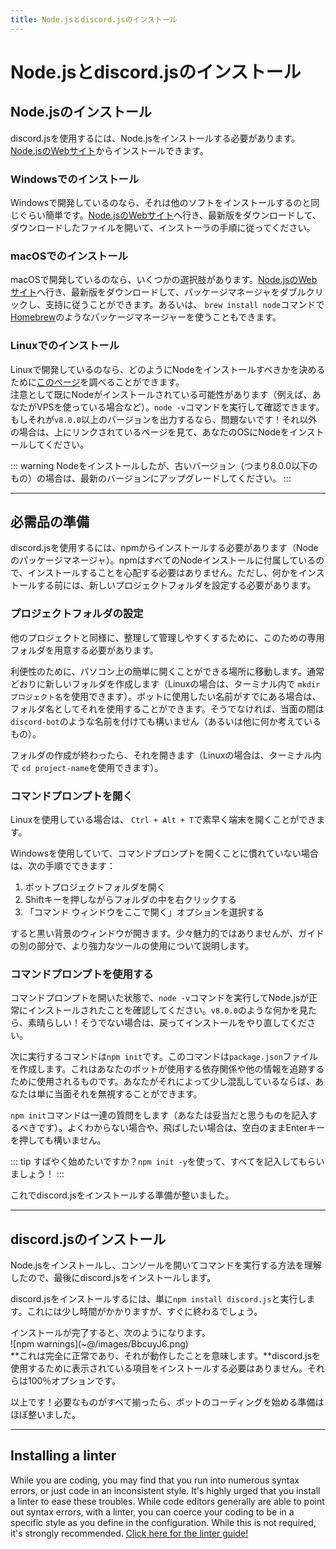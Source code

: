 ```yaml
---
title: Node.jsとdiscord.jsのインストール
---
```


<!--
# Installing Node.js and discord.js
-->

# Node.jsとdiscord.jsのインストール

<!--
## Installing Node.js
-->

## Node.jsのインストール

<!--
To use discord.js, you'll need to install Node.js. You can do so by going to [the Node.js website](https://nodejs.org/).
-->

discord.jsを使用するには、Node.jsをインストールする必要があります。[Node.jsのWebサイト](https://nodejs.org/)からインストールできます。

<!--
### Installing on Windows
-->

### Windowsでのインストール

<!--
If you're developing on Windows, it's as simple as installing any other program. Go to [the Node.js website](https://nodejs.org/), download the latest version, open up the downloaded file, and follow the steps from the installer.
-->

Windowsで開発しているのなら、それは他のソフトをインストールするのと同じぐらい簡単です。[Node.jsのWebサイト](https://nodejs.org/)へ行き、最新版をダウンロードして、ダウンロードしたファイルを開いて、インストーラの手順に従ってください。

<!--
### Installing on macOS
-->

### macOSでのインストール

<!--
If you're developing on macOS, you have a few options. You can go to [the Node.js website](https://nodejs.org/), download the latest version, double click the package installer, and follow the instructions. Or you can use a package manager like [Homebrew](https://brew.sh/) with the command `brew install node`.
-->

macOSで開発しているのなら、いくつかの選択肢があります。[Node.jsのWebサイト](https://nodejs.org/)へ行き、最新版をダウンロードして、パッケージマネージャをダブルクリックし、支持に従うことができます。あるいは、 `brew install node`コマンドで[Homebrew](https://brew.sh/)のようなパッケージマネージャーを使うこともできます。

<!--
### Installing on Linux
-->

### Linuxでのインストール

<!--
If you're developing on Linux, you may consult [this page](https://nodejs.org/en/download/package-manager/) to determine how you should install Node.<br />On that note, there's a possibility that you may already have Node \(e.g. if you're using a VPS\). You can check by running the `node -v` command. If it outputs something like `v8.0.0` or higher, then you're good to go! Otherwise, take a look at the page linked above for instructions on installing Node on your OS.
-->

Linuxで開発しているのなら、どのようにNodeをインストールすべきかを決めるために[このページ](https://nodejs.org/en/download/package-manager/)を調べることができます。<br />注意として既にNodeがインストールされている可能性があります（例えば、あなたがVPSを使っている場合など）。`node -v`コマンドを実行して確認できます。もしそれが`v8.0.0`以上のバージョンを出力するなら、問題ないです！それ以外の場合は、上にリンクされているページを見て、あなたのOSにNodeをインストールしてください。

<!--
::: warning
If you _do_ have Node installed, but have an older version \(i.e. anything below 8.0.0\), you should upgrade to the latest version.
:::
-->

::: warning
Nodeをインストールしたが、古いバージョン（つまり8.0.0以下のもの）の場合は、最新のバージョンにアップグレードしてください。
:::

---

<!--
## Preparing the essentials
-->

## 必需品の準備

<!--
To install and use discord.js, you'll need to install it via npm \(Node's package manager\). npm comes with every Node installation, so you don't have to worry about installing that. However, before you install anything, you should set up a new project folder.
-->

discord.jsを使用するには、npmからインストールする必要があります（Nodeのパッケージマネージャ）。npmはすべてのNodeインストールに付属しているので、インストールすることを心配する必要はありません。ただし、何かをインストールする前には、新しいプロジェクトフォルダを設定する必要があります。

<!--
### Setting up a project folder
-->

### プロジェクトフォルダの設定

<!--
Like any other project, you should have a dedicated folder for this, in order to keep it organized and manageable.
-->

他のプロジェクトと同様に、整理して管理しやすくするために、このための専用フォルダを用意する必要があります。

<!--
Navigate to a place on your machine where it's be easy for find and open in the future, for convenience purposes. Create a new folder like you normally would (for Linux, you can use `mkdir project-name` inside your terminal). If you already have a name you want to use for your bot, you can use that as the folder name. Otherwise, you may name it something like `discord-bot` for the time being \(or anything else you have in mind\).
-->

利便性のために、パソコン上の簡単に開くことができる場所に移動します。通常どおりに新しいフォルダを作成します（Linuxの場合は、ターミナル内で `mkdir プロジェクト名`を使用できます）。ボットに使用したい名前がすでにある場合は、フォルダ名としてそれを使用することができます。そうでなければ、当面の間は `discord-bot`のような名前を付けても構いません（あるいは他に何か考えているもの）。

<!--
Once you're done making the folder, open it up (for Linux, you can use `cd project-name` inside your terminal).
-->

フォルダの作成が終わったら、それを開きます（Linuxの場合は、ターミナル内で `cd project-name`を使用できます）。

<!--
### Opening the command prompt
-->

### コマンドプロンプトを開く

<!--
If you're on Linux, you can quickly open up the terminal with `Ctrl + Alt + T`.
-->

Linuxを使用している場合は、 `Ctrl + Alt + T`で素早く端末を開くことができます。

<!--
If you're on Windows and aren't familiar with opening up the command prompt, simply do the following:
-->

Windowsを使用していて、コマンドプロンプトを開くことに慣れていない場合は、次の手順でできます：

<!--
1. Open your bot project folder.
2. Hold down the `Shift` key and right-click inside of the folder.
3. Choose the "Open command window here" option.
-->

1. ボットプロジェクトフォルダを開く
2. Shiftキーを押しながらフォルダの中を右クリックする
3. 「コマンド ウィンドウをここで開く」オプションを選択する

<!--
It should then open up a window with a black background. It's a bit unattractive, but we'll talk about using better, more powerful tools in a different part of the guide.
-->

すると黒い背景のウィンドウが開きます。少々魅力的ではありませんが、ガイドの別の部分で、より強力なツールの使用について説明します。

<!--
### Using the command prompt
-->

### コマンドプロンプトを使用する

<!--
With the command prompt open, run the `node -v` command to make sure you've successfully installed Node.js. If you see something like `v8.0.0`, great! If not, go back and try installing again.
-->

コマンドプロンプトを開いた状態で、`node -v`コマンドを実行してNode.jsが正常にインストールされたことを確認してください。`v8.0.0`のような何かを見たら、素晴らしい！そうでない場合は、戻ってインストールをやり直してください。

<!--
The next command you'll be running is `npm init`. This command creates a `package.json` file for you, which is what will be used to keep track of the dependencies your bot uses, as well as other info. If you're a bit confused by that, you can simply ignore it for the time being.
-->

次に実行するコマンドは`npm init`です。このコマンドは`package.json`ファイルを作成します。これはあなたのボットが使用する依存関係や他の情報を追跡するために使用されるものです。あなたがそれによって少し混乱しているならば、あなたは単に当面それを無視することができます。

<!--
The `npm init` command will ask you a sequence of questions - you should fill them out as you see fit. If you're not sure of something or just want to skip it as a whole, simply leave it blank and press enter.
-->

`npm init`コマンドは一連の質問をします（あなたは妥当だと思うものを記入するべきです）。よくわからない場合や、飛ばしたい場合は、空白のままEnterキーを押しても構いません。

<!--
::: tip
Want to get started quickly? Use `npm init -y` to have it fill out everything for you!
:::
-->

::: tip
すばやく始めたいですか？`npm init -y`を使って、すべてを記入してもらいましょう！
:::

<!--
Once you're done with that, you're ready to install discord.js!
-->

これでdiscord.jsをインストールする準備が整いました。

---

<!--
## Installing discord.js
-->

## discord.jsのインストール

<!--
Now that you've installed Node.js and know how to open up your console and run commands, you can finally install discord.js!
-->

Node.jsをインストールし、コンソールを開いてコマンドを実行する方法を理解したので、最後にdiscord.jsをインストールします。

<!--
To install discord.js, simply run the `npm install discord.js`. This can take a bit of time, but should be done fairly quickly.
-->

discord.jsをインストールするには、単に`npm install discord.js`と実行します。これには少し時間がかかりますが、すぐに終わるでしょう。

<!--
<p class="warning">Once the installation is complete, you'll see something like this:<br/>
![npm warnings](~@/images/BbcuyJ6.png)<br/>**This is perfectly normal and means that it worked.** You don't need to install any of the items listed in order to use discord.js; they are 100% optional.</p>
-->

<p class="warning">インストールが完了すると、次のようになります。<br/>
![npm warnings](~@/images/BbcuyJ6.png)<br/>**これは完全に正常であり、それが動作したことを意味します。**discord.jsを使用するために表示されている項目をインストールする必要はありません。それらは100％オプションです。</p>

<!--
And that's it! With all the necessities installed, you're almost ready to start coding your bot.
-->

以上です！必要なものがすべて揃ったら、ボットのコーディングを始める準備はほぼ整いました。

---

## Installing a linter

While you are coding, you may find that you run into numerous syntax errors, or just code in an inconsistent style. It's highly urged that you install a linter to ease these troubles. While code editors generally are able to point out syntax errors, with a linter, you can coerce your coding to be in a specific style as you define in the configuration. While this is not required, it's strongly recommended. [Click here for the linter guide!](/preparations/setting-up-a-linter.md)
